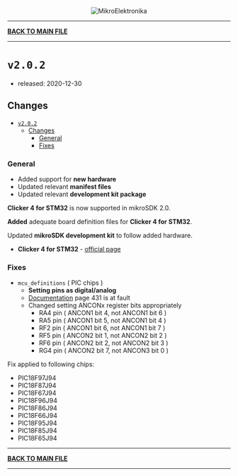 <p align="center">
  <img src="http://www.mikroe.com/img/designs/beta/logo_small.png?raw=true" alt="MikroElektronika"/>
</p>

---

**[BACK TO MAIN FILE](../../changelog.md)**

---

# `v2.0.2`

+ released: 2020-12-30

## Changes

+ [`v2.0.2`](#v202)
  + [Changes](#changes)
    + [General](#general)
    + [Fixes](#fixes)

### General

+ Added support for **new hardware**
+ Updated relevant **manifest files**
+ Updated relevant **development kit package**

**Clicker 4 for STM32** is now supported in mikroSDK 2.0.

**Added** adequate board definition files for **Clicker 4 for STM32**.

Updated **mikroSDK development kit** to follow added hardware.

+ **Clicker 4 for STM32** - [official page](https://www.mikroe.com/clicker-4-for-stm32)

### Fixes

+ `mcu_definitions` ( PIC chips )
  + **Setting pins as digital/analog**
  + [Documentation](https://ww1.microchip.com/downloads/en/DeviceDoc/30000575C.pdf) page 431 is at fault
  + Changed setting ANCONx register bits appropriately
    + RA4 pin ( ANCON1 bit 4, not ANCON1 bit 6 )
    + RA5 pin ( ANCON1 bit 5, not ANCON1 bit 4 )
    + RF2 pin ( ANCON1 bit 6, not ANCON1 bit 7 )
    + RF5 pin ( ANCON2 bit 1, not ANCON2 bit 2 )
    + RF6 pin ( ANCON2 bit 2, not ANCON2 bit 3 )
    + RG4 pin ( ANCON2 bit 7, not ANCON3 bit 0 )

Fix applied to following chips:

+ PIC18F97J94
+ PIC18F87J94
+ PIC18F67J94
+ PIC18F96J94
+ PIC18F86J94
+ PIC18F66J94
+ PIC18F95J94
+ PIC18F85J94
+ PIC18F65J94

---

**[BACK TO MAIN FILE](../../changelog.md)**

---
